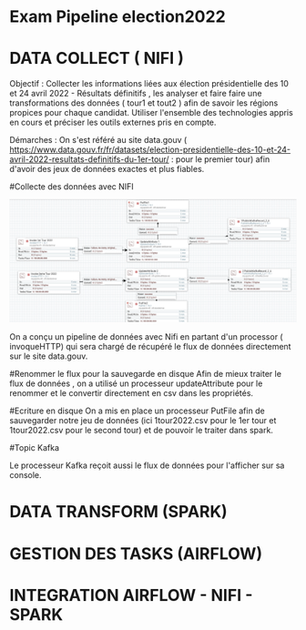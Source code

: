 # Exam Pipeline election2022

# DATA COLLECT ( NIFI )
Objectif : Collecter les informations liées aux élection présidentielle des 10 et 24 avril 2022 - Résultats définitifs , les analyser et faire 
faire une transformations des données ( tour1 et tout2 ) afin de savoir les régions propices pour chaque candidat. Utiliser l'ensemble des technologies
appris en cours et préciser les outils externes pris en compte.

Démarches : 
On s'est référé au site data.gouv ( https://www.data.gouv.fr/fr/datasets/election-presidentielle-des-10-et-24-avril-2022-resultats-definitifs-du-1er-tour/ : pour le premier tour)
afin d'avoir des jeux de données exactes et plus fiables. 

#Collecte des données avec NIFI 

![Nifi Flow](img/un.png)

On a conçu un pipeline de données avec Nifi en partant d'un processor ( invoqueHTTP) qui sera chargé de récupéré le flux de données directement sur le site 
data.gouv. 

#Renommer le flux pour la sauvegarde en disque 
Afin de mieux traiter le flux de données , on a utilisé un processeur updateAttribute pour le renommer et le convertir directement en csv dans les propriétés.

#Ecriture en disque 
On a mis en place un processeur PutFile afin de sauvegarder notre jeu de données (ici 1tour2022.csv pour le 1er tour et 1tour2022.csv pour le second tour) et
de pouvoir le traiter dans spark. 

#Topic Kafka

Le processeur Kafka reçoit aussi le flux de données pour l'afficher sur sa console. 

# DATA TRANSFORM (SPARK)


# GESTION DES TASKS (AIRFLOW)

# INTEGRATION AIRFLOW - NIFI - SPARK


